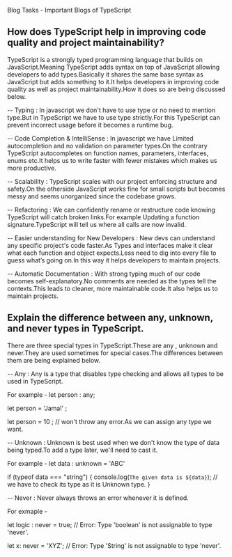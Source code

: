 Blog Tasks - Important Blogs of TypeScript

## How does TypeScript help in improving code quality and project maintainability?

TypeScript is a strongly typed programming language that builds on JavaScript.Meaning TypeScript adds syntax on top of JavaScript allowing developers to add types.Basically it shares the same base syntax as JavaScript but adds something to it.It helps developers in improving code quality as well as project maintainability.How it does so are being discussed below.


-- Typing : In javascript we don't have to use type or no need to mention type.But in TypeScript we have to use type strictly.For this TypeScript can prevent incorrect usage before it becomes a runtime bug.


-- Code Completion & IntelliSense : In javascript we have Limited autocompletion and no validation on parameter types.On the contrary TypeScript autocompletes on function names, parameters, interfaces, enums etc.It helps us to write faster with fewer mistakes which 
   makes us more productive.


-- Scalability : TypeScript scales with our project enforcing structure and safety.On the otherside JavaScript works fine for small scripts but becomes messy and seems unorganized since the codebase grows.


-- Refactoring : We can confidently rename or restructure code knowing TypeScript will catch broken links.For example Updating a function signature.TypeScript will tell us where all calls are now invalid.


-- Easier understanding for New Developers : New devs can understand any specific project's code faster.As Types and interfaces make it clear what each function and object expects.Less need to dig into every file to guess what’s going on.In this way it helps developers to maintain projects.


-- Automatic Documentation : With strong typing much of our code becomes self-explanatory.No comments are needed as the types tell the contexts.This leads to cleaner, more maintainable code.It also helps us to maintain projects.



## Explain the difference between any, unknown, and never types in TypeScript.

There are three special types in TypeScript.These are any , unknown and never.They are used sometimes for special cases.The differences between them are being explained below.


-- Any : Any is a type that disables type checking and allows all types to be used in TypeScript.

   For example - let person : any;

   let person = 'Jamal' ; 

   let person = 10 ; // won't throw any error.As we can assign any type we want.


-- Unknown : Unknown is best used when we don't know the type of data being typed.To add a type later, we'll need to cast it.

   For example - let data : unknown = 'ABC'

   if (typeof data === "string") {
      console.log(`The given data is ${data}`); // we have to check its type as it is Unknown type.
     }


-- Never : Never always throws an error whenever it is defined.

   For exmaple -

   let logic : never = true; // Error: Type 'boolean' is not assignable to type 'never'.

   let x: never = 'XYZ'; // Error: Type 'String' is not assignable to type 'never'.




























